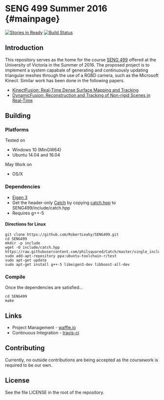 # SENG 499 Summer 2016 {#mainpage}
[![Stories in Ready](https://badge.waffle.io/RobertLeahy/SENG499.png?label=ready&title=Ready)](http://waffle.io/RobertLeahy/SENG499)
[![Build Status](https://travis-ci.org/RobertLeahy/SENG499.svg?branch=master)](https://travis-ci.org/RobertLeahy/SENG499)

## Introduction
This repository serves as the home for the course [SENG 499](http://www.ece.uvic.ca/~elec499/) offered at the University of Victoria in the Summer of 2016. The proposed project is to implement a system capabale of generating and continuously updating triangular meshes through the use of a RGBD camera, such as the Microsoft Kinect. Similar work has been done in the following papers.
* [KinectFusion: Real-Time Dense Surface Mapping and Tracking](http://homes.cs.washington.edu/~newcombe/papers/newcombe_etal_ismar2011.pdf)
* [DynamicFusion: Reconstruction and Tracking of Non-rigid Scenes in Real-Time](http://grail.cs.washington.edu/projects/dynamicfusion/papers/DynamicFusion.pdf)

## Building

### Platforms
Tested on
* Windows 10 (MinGW64)
* Ubuntu 14.04 and 16.04

May Work on
* OS/X

### Dependencies
* [Eigen 3](http://eigen.tuxfamily.org/index.php?title=Main_Page)
* Get the header-only [Catch](https://github.com/philsquared/Catch) by copying [catch.hpp](https://raw.githubusercontent.com/philsquared/Catch/master/single_include/catch.hpp) to SENG499/include/catch.hpp
* Requires g++-5

#### Directions for Linux
```
git clone https://github.com/RobertLeahy/SENG499.git
cd SENG499
mkdir -p include
wget -O include/catch.hpp https://raw.githubusercontent.com/philsquared/Catch/master/single_include/catch.hpp
sudo add-apt-repository ppa:ubuntu-toolchain-r/test
sudo apt-get update
sudo apt-get install g++-5 libeigen3-dev libboost-all-dev

```

### Compile
Once the dependencies are satisfied...
```
cd SENG499
make
```

## Links
* Project Management - [waffle.io](https://waffle.io/RobertLeahy/SENG499)
* Continuous Integration - [travis-ci](https://travis-ci.org/RobertLeahy/SENG499/)

## Contributing
Currently, no outside contributions are being accepted as the coursework is required to be our own.

## License
See the file LICENSE in the root of the repository.

